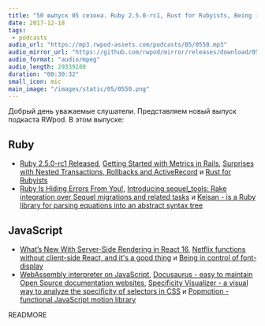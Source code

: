 ```yaml
---
title: "50 выпуск 05 сезона. Ruby 2.5.0-rc1, Rust for Rubyists, Being in control of font-display, Docusaurus, Popmotion и прочее"
date: 2017-12-18
tags:
 - podcasts
audio_url: "https://mp3.rwpod-assets.com/podcasts/05/0550.mp3"
audio_mirror_url: "https://github.com/rwpod/mirror/releases/download/05.50/0550.mp3"
audio_format: "audio/mpeg"
audio_length: 29339280
duration: "00:30:32"
small_icon: mic
main_image: "/images/static/05/0550.png"
---
```


Добрый день уважаемые слушатели. Представляем новый выпуск подкаста RWpod. В этом выпуске:

## Ruby

 - [Ruby 2.5.0-rc1 Released](https://www.ruby-lang.org/en/news/2017/12/14/ruby-2-5-0-rc1-released/), [Getting Started with Metrics in Rails](https://www.influxdata.com/blog/metrics-for-true-beginners/), [Surprises with Nested Transactions, Rollbacks and ActiveRecord](https://pragtob.wordpress.com/2017/12/12/surprises-with-nested-transactions-rollbacks-and-activerecord/) и [Rust for Rubyists](https://matthias-endler.de/2017/rust-for-rubyists/)
 - [Ruby Is Hiding Errors From You!](http://www.rubyguides.com/2017/12/ruby-hiding-errors/), [Introducing sequel_tools: Rake integration over Sequel migrations and related tasks](https://rosenfeld.herokuapp.com/en/articles/ruby-rails/2017-12-15-introducing-sequel_tools-rake-integration-over-sequel-migrations-and-related-tasks) и [Keisan - is a Ruby library for parsing equations into an abstract syntax tree](https://github.com/project-eutopia/keisan)

## JavaScript

 - [What’s New With Server-Side Rendering in React 16](https://hackernoon.com/whats-new-with-server-side-rendering-in-react-16-9b0d78585d67), [Netflix functions without client-side React, and it's a good thing](https://jakearchibald.com/2017/netflix-and-react/) и [Being in control of font-display](https://advent2017.digitpaint.nl/11/)
 - [WebAssembly interpreter on JavaScript](https://webassembly.js.org/), [Docusaurus - easy to maintain Open Source documentation websites](http://docusaurus.io/), [Specificity Visualizer - a visual way to analyze the specificity of selectors in CSS](https://isellsoap.github.io/specificity-visualizer/) и [Popmotion - functional JavaScript motion library](https://popmotion.io/)

READMORE
